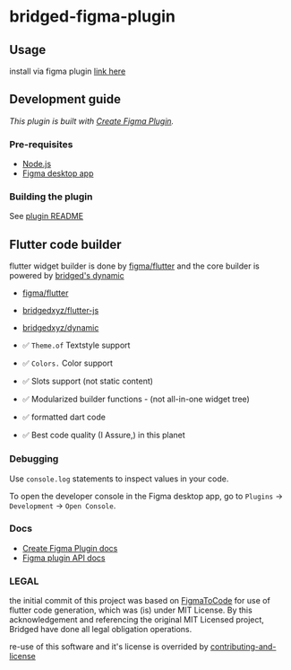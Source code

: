 # bridged-figma-plugin


## Usage

install via figma plugin [link here](https://www.figma.com/community/plugin/890215203225987901/Bridged)


## Development guide

*This plugin is built with [Create Figma Plugin](https://github.com/yuanqing/create-figma-plugin).*

### Pre-requisites

- [Node.js](https://nodejs.org/)
- [Figma desktop app](https://figma.com/downloads/)

### Building the plugin

See [plugin README](/plugin/README.md)



## Flutter code builder

flutter widget builder is done by [figma/flutter](/flutter) and the core builder is powered by [bridged's dynamic](https://github.com/bridgedxyz/dynamic)
- [figma/flutter](/flutter)
- [bridgedxyz/flutter-js](https://github.com/bridgedxyz/flutter-js)
- [bridgedxyz/dynamic](https://github.com/bridgedxyz/dynamic)


- ✅ `Theme.of` Textstyle support
- ✅ `Colors.` Color support
- ✅ Slots support (not static content)
- ✅ Modularized builder functions - (not all-in-one widget tree)
- ✅ formatted dart code
- ✅ Best code quality (I Assure,) in this planet


### Debugging

Use `console.log` statements to inspect values in your code.

To open the developer console in the Figma desktop app, go to `Plugins` → `Development` → `Open Console`.

### Docs

- [Create Figma Plugin docs](https://github.com/yuanqing/create-figma-plugin#docs)
- [Figma plugin API docs](https://figma.com/plugin-docs/api/)



### LEGAL
the initial commit of this project was based on [FigmaToCode](https://github.com/bernaferrari/FigmaToCode) for use of flutter code generation, which was (is) under MIT License. By this acknowledgement and referencing the original MIT Licensed project, Bridged have done all legal obligation operations.

re-use of this software and it's license is overrided by [contributing-and-license](https://github.com/bridgedxyz/contributing-and-license)

